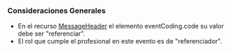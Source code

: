 ### Consideraciones Generales

* En el recurso [MessageHeader](StructureDefinition-MessageHeaderLE.html) el elemento eventCoding.code  su valor debe ser "referenciar".
* El rol que cumple el profesional en este evento es de "referenciador".
<!--
### Consideraciones de Datos

Para la consideración de que datos debe utilizar en este evento considere la [siguiente tabla](StructureDefinition-BundleReferenciarLE.html#tabla-de-datos), note que, específicamente para el recurso [ServiceRequestLE](StructureDefinition-ServiceRequestLE.html) los valores de las cardinalidades no son necesariamente los mismos que los del perfil. 

[Ver Tabla de Datos]((StructureDefinition-BundleReferenciarLE.html#tabla-de-datos)-->
